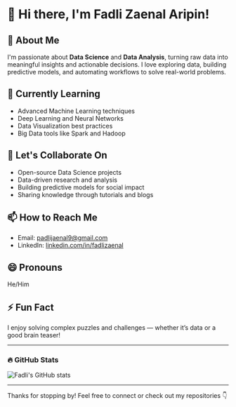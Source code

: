 # 👋 Hi there, I'm Fadli Zaenal Aripin!  

## 👀 About Me  
I'm passionate about **Data Science** and **Data Analysis**, turning raw data into meaningful insights and actionable decisions. I love exploring data, building predictive models, and automating workflows to solve real-world problems.  

## 🌱 Currently Learning  
- Advanced Machine Learning techniques  
- Deep Learning and Neural Networks  
- Data Visualization best practices  
- Big Data tools like Spark and Hadoop  

## 💞️ Let's Collaborate On  
- Open-source Data Science projects  
- Data-driven research and analysis  
- Building predictive models for social impact  
- Sharing knowledge through tutorials and blogs  

## 📫 How to Reach Me  
- Email: padlijaenal9@gmail.com  
- LinkedIn: [linkedin.com/in/fadlizaenal](https://linkedin.com/in/fadlizaenalaripin)  

## 😄 Pronouns  
He/Him  

## ⚡ Fun Fact  
I enjoy solving complex puzzles and challenges — whether it’s data or a good brain teaser!  

---

### 🔥 GitHub Stats  
![Fadli's GitHub stats](https://github-readme-stats.vercel.app/api?username=fadlizaenalaripin&show_icons=true&theme=radical)  

---

Thanks for stopping by! Feel free to connect or check out my repositories 👇
